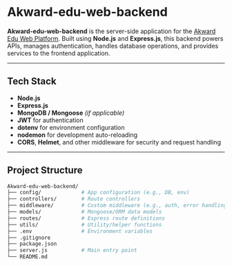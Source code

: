 # Akward-edu-web-backend

**Akward-edu-web-backend** is the server-side application for the [Akward Edu Web Platform](https://yourfrontendlink.com). Built using **Node.js** and **Express.js**, this backend powers APIs, manages authentication, handles database operations, and provides services to the frontend application.

---

## Tech Stack

- **Node.js**
- **Express.js**
- **MongoDB / Mongoose** *(if applicable)*
- **JWT** for authentication
- **dotenv** for environment configuration
- **nodemon** for development auto-reloading
- **CORS**, **Helmet**, and other middleware for security and request handling

---

## Project Structure

```bash
Akward-edu-web-backend/
├── config/             # App configuration (e.g., DB, env)
├── controllers/        # Route controllers
├── middleware/         # Custom middleware (e.g., auth, error handling)
├── models/             # Mongoose/ORM data models
├── routes/             # Express route definitions
├── utils/              # Utility/helper functions
├── .env                # Environment variables
├── .gitignore
├── package.json
├── server.js           # Main entry point
└── README.md
